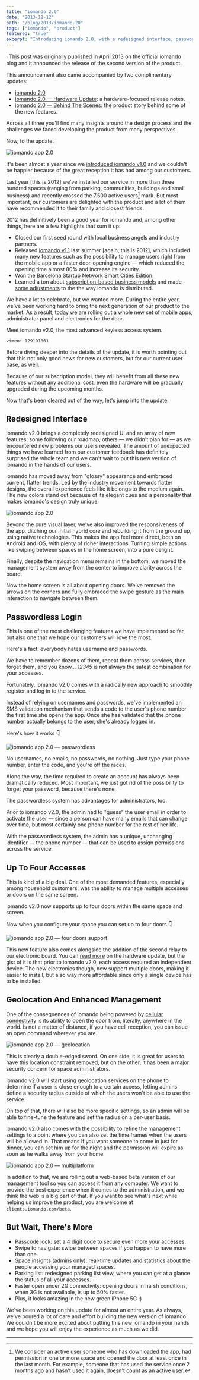 ```yaml
---
title: "iomando 2.0"
date: "2013-12-12"
path: "/blog/2013/iomando-20"
tags: ["iomando", "product"]
featured: "true"
excerpt: "Introducing iomando 2.0, with a redesigned interface, passwordless login, support for multiple doors, location-based permissions and much more."
---
```


ℹ️ This post was originally published in April 2013 on the official iomando blog and it announced the release of the second version of the product.

This announcement also came accompanied by two complimentary updates:

* [iomando 2.0](/blog/2013/iomando-20)
* [iomando 2.0 — Hardware Update](/blog/2013/iomando-20-hardware): a hardware-focused release notes.
* [iomando 2.0 — Behind The Scenes](/blog/2014/iomando-20-behind): the product story behind some of the new features.

Across all three you'll find many insights around the design process and the challenges we faced developing the product from many perspectives.

Now, to the update.

![iomando app 2.0](./iomando-app-20-1.jpg "iomando app 2.0")

It's been almost a year since we [introduced iomando v1.0](/blog/2013/iomando-10) and we couldn't be happier because of the great reception it has had among our customers.

Last year [this is 2012] we've installed our service in more than three hundred spaces (ranging from parking, communities, buildings and small business) and recently crossed the 7.500 active users[^1] mark. But most important, our customers are delighted with the product and a lot of them have recommended it to their family and closest friends.

2012 has definitively been a good year for iomando and, among other things, here are a few highlights that sum it up:

* Closed our first seed round with local business angels and industry partners.
* Released [iomando v1.1](/blog/2013/iomando-11) last summer [again, this is 2012], which included many new features such as the possibility to manage users right from the mobile app or a faster door-opening engine — which reduced the opening time almost 80% and increase its security.
* Won the [Barcelona Startup Network](https://twitter.com/WayraES/status/403594760273002496) Smart Cities Edition.
* Learned a ton about [subscription-based business models](/blog/2013/iomando-subscription) and made [some adjustments](/blog/2013/iomando-wrong-pricing) to the the way iomando is distributed.

We have a lot to celebrate, but we wanted more. During the entire year, we've been working hard to bring the next generation of our product to the market. As a result, today we are rolling out a whole new set of mobile apps, administrator panel and electronics for the door.

Meet iomando v2.0, the most advanced keyless access system.

`vimeo: 129191861`

Before diving deeper into the details of the update, it is worth pointing out that this not only good news for new customers, but for our current user base, as well.

Because of our subscription model, they will benefit from all these new features without any additional cost, even the hardware will be gradually upgraded during the upcoming months.

Now that's been cleared out of the way, let's jump into the update.


## Redesigned Interface
iomando v2.0 brings a completely redesigned UI and an array of new features: some following our roadmap, others — we didn't plan for — as we encountered new problems our users revealed. The amount of unexpected things we have learned from our customer feedback has definitely surprised the whole team and we can't wait to put this new version of iomando in the hands of our users.

iomando has moved away from "glossy" appearance and embraced current, flatter trends. Led by the industry movement towards flatter designs, the overall experience feels like it belongs to the medium again. The new colors stand out because of its elegant cues and a personality that makes iomando's design truly unique.

![iomando app 2.0](./iomando-app-20-2.jpg "A redesigned interface that feels more like current flatter design trends, led by iOS7 ")

Beyond the pure visual layer, we've also improved the responsiveness of the app, ditching our initial hybrid core and rebuilding it from the ground up, using native technologies. This makes the app feel more direct, both on Android and iOS, with plenty of richer interactions. Turning simple actions like swiping between spaces in the home screen, into a pure delight.

Finally, despite the navigation menu remains in the bottom, we moved the management system away from the center to improve clarity across the board.

Now the home screen is all about opening doors. We've removed the arrows on the corners and fully embraced the swipe gesture as the main interaction to navigate between them.


## Passwordless Login
This is one of the most challenging features we have implemented so far, but also one that we hope our customers will love the most.

Here's a fact: everybody hates username and passwords.

We have to remember dozens of them, repeat them across services, then forget them, and you know... *12345* is not always the safest combination for your accesses.

Fortunately, iomando v2.0 comes with a radically new approach to smoothly register and log in to the service.

Instead of relying on usernames and passwords, we've implemented an SMS validation mechanism that sends a code to the user's phone number the first time she opens the app. Once she has validated that the phone number actually belongs to the user, she's already logged in.

Here's how it works 👇

![iomando app 2.0 — passwordless](./passwordless-login.jpg "Here is how the passwordless feature works: no usernames, no emails, no passwords, no nothing")

No usernames, no emails, no passwords, no nothing. Just type your phone number, enter the code, and you're off the races.

Along the way, the time required to create an account has always been dramatically reduced. Most important, we just got rid of the possibility to forget your password, because there's none.

The passwordless system has advantages for administrators, too.

Prior to iomando v2.0, the admin had to "guess" the user email in order to activate the user — since a person can have many emails that can change over time, but most certainly one phone number for the rest of her life.

With the passwordless system, the admin has a unique, unchanging identifier — the phone number — that can be used to assign permissions across the service.


## Up To Four Accesses
This is kind of a big deal. One of the most demanded features, especially among household customers, was the ability to manage multiple accesses or doors on the same screen.

iomando v2.0 now supports up to four doors within the same space and screen.

Now when you configure your space you can set up to four doors 👇

![iomando app 2.0 — four doors support](./four-doors.jpg "iomando v2.0 now supports up to four doors within the same space and screen")

This new feature also comes alongside the addition of the second relay to our electronic board. You can [read more](/blog/2013/iomando-20-hardware) on the hardware update, but the gist of it is that prior to iomando v2.0, each access required an independent device. The new electronics though, now support multiple doors, making it easier to install, but also way more affordable since only a single device has to be installed.


## Geolocation And Enhanced Management
One of the consequences of iomando being powered by [cellular connectivity](/blog/2013/iomando-cellular) is its ability to open the door from, literally, anywhere in the world. Is not a matter of distance, if you have cell reception, you can issue an open command wherever you are.

![iomando app 2.0 — geolocation](./geolocation.jpg "iomando will start using geolocation services on the phone to determine if a user is close enough to a certain access")

This is clearly a double-edged sword. On one side, it is great for users to have this location constraint removed, but on the other, it has been a major security concern for space administrators.

iomando v2.0 will start using geolocation services on the phone to determine if a user is close enough to a certain access, letting admins define a security radius outside of which the users won't be able to use the service.

On top of that, there will also be more specific settings, so an admin will be able to fine-tune the feature and set the radius on a per-user basis.

iomando v2.0 also comes with the possibility to refine the management settings to a point where you can also set the time frames when the users will be allowed in. That means if you want someone to come in just for dinner, you can set him up for the night and the permission will expire as soon as he walks away from your home.

![iomando app 2.0 — multiplatform](./multiplatform.jpg "iomando will continue to support both Android and iOS")

In addition to that, we are rolling out a web-based beta version of our management tool so you can access it from any computer. We want to provide the best experience when it comes to the administration, and we think the web is a big part of that. If you want to see what's next while helping us improve the product, you are welcome at `clients.iomando.com/beta`.


## But Wait, There's More
* Passcode lock: set a 4 digit code to secure even more your accesses.
* Swipe to navigate: swipe between spaces if you happen to have more than one.
* Space insights (admins only): real-time updates and statistics about the people accessing your managed spaces.
* Parking list: redesigned parking list view, where you can get at a glance the status of all your accesses.
* Faster open under 2G connectivity: opening doors in harsh conditions, when 3G is not available, is up to 50% faster.
* Plus, it looks amazing in the new green iPhone 5C :)

We've been working on this update for almost an entire year. As always, we've poured a lot of care and effort building the new version of iomando. We couldn't be more excited about putting this new iomando in your hands and we hope you will enjoy the experience as much as we did.

---
[^1]: We consider an active user someone who has downloaded the app, had permission in one or more space and opened the door at least once in the last month. For example, someone that has used the service once 2 months ago and hasn't used it again, doesn't count as an active user.